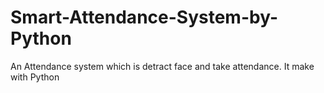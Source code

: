 # Smart-Attendance-System-by-Python
An Attendance system which is detract face and take attendance. It make with Python
